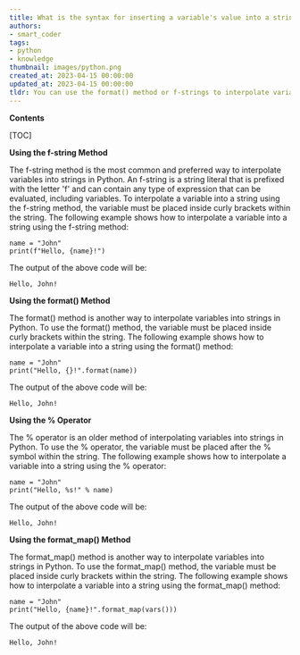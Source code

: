 ```yaml
---
title: What is the syntax for inserting a variable's value into a string?
authors:
- smart_coder
tags:
- python
- knowledge
thumbnail: images/python.png
created_at: 2023-04-15 00:00:00
updated_at: 2023-04-15 00:00:00
tldr: You can use the format() method or f-strings to interpolate variables into strings in Python.
---
```


**Contents**

[TOC]

**Using the f-string Method**

The f-string method is the most common and preferred way to interpolate variables into strings in Python. An f-string is a string literal that is prefixed with the letter 'f' and can contain any type of expression that can be evaluated, including variables. To interpolate a variable into a string using the f-string method, the variable must be placed inside curly brackets within the string. The following example shows how to interpolate a variable into a string using the f-string method:

```
name = "John"
print(f"Hello, {name}!")
```

The output of the above code will be:

```
Hello, John!
```

**Using the format() Method**

The format() method is another way to interpolate variables into strings in Python. To use the format() method, the variable must be placed inside curly brackets within the string. The following example shows how to interpolate a variable into a string using the format() method:

```
name = "John"
print("Hello, {}!".format(name))
```

The output of the above code will be:

```
Hello, John!
```

**Using the % Operator**

The % operator is an older method of interpolating variables into strings in Python. To use the % operator, the variable must be placed after the % symbol within the string. The following example shows how to interpolate a variable into a string using the % operator:

```
name = "John"
print("Hello, %s!" % name)
```

The output of the above code will be:

```
Hello, John!
```

**Using the format_map() Method**

The format_map() method is another way to interpolate variables into strings in Python. To use the format_map() method, the variable must be placed inside curly brackets within the string. The following example shows how to interpolate a variable into a string using the format_map() method:

```
name = "John"
print("Hello, {name}!".format_map(vars()))
```

The output of the above code will be:

```
Hello, John!
```
